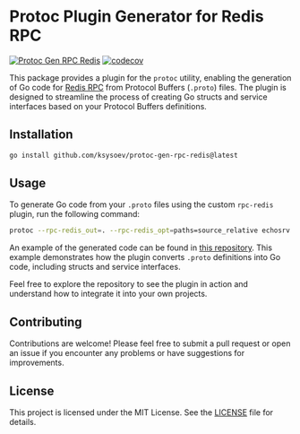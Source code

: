 # Protoc Plugin Generator for Redis RPC

[![Protoc Gen RPC Redis](https://github.com/ksysoev/protoc-gen-rpc-redis/actions/workflows/main.yml/badge.svg)](https://github.com/ksysoev/protoc-gen-rpc-redis/actions/workflows/main.yml)
[![codecov](https://codecov.io/gh/ksysoev/protoc-gen-rpc-redis/graph/badge.svg?token=WT9WBNMMZ3)](https://codecov.io/gh/ksysoev/protoc-gen-rpc-redis)

This package provides a plugin for the `protoc` utility, enabling the generation of Go code for [Redis RPC](http://github.com/ksysoev/rpc-redis) from Protocol Buffers (`.proto`) files. The plugin is designed to streamline the process of creating Go structs and service interfaces based on your Protocol Buffers definitions.


## Installation

```sh
go install github.com/ksysoev/protoc-gen-rpc-redis@latest
```

## Usage

To generate Go code from your `.proto` files using the custom `rpc-redis` plugin, run the following command:

```sh
protoc --rpc-redis_out=. --rpc-redis_opt=paths=source_relative echosrv.proto
```

An example of the generated code can be found in [this repository](https://github.com/ksysoev/echosrv). This example demonstrates how the plugin converts `.proto` definitions into Go code, including structs and service interfaces.

Feel free to explore the repository to see the plugin in action and understand how to integrate it into your own projects.

## Contributing

Contributions are welcome! Please feel free to submit a pull request or open an issue if you encounter any problems or have suggestions for improvements.

## License

This project is licensed under the MIT License. See the [LICENSE](./LICENSE) file for details.
